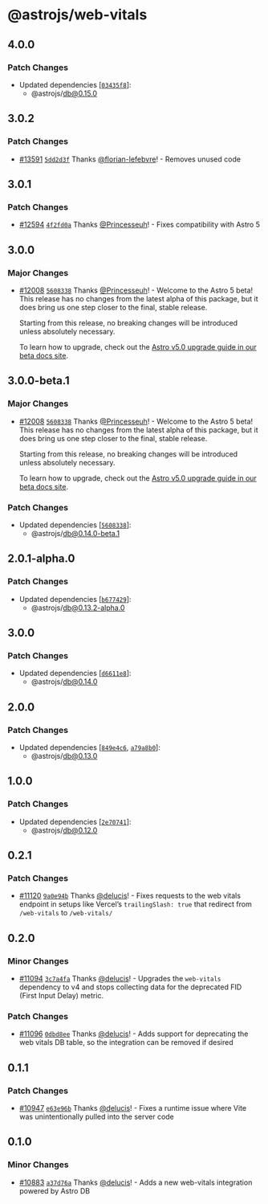 # @astrojs/web-vitals

## 4.0.0

### Patch Changes

- Updated dependencies [[`03435f8`](https://github.com/withastro/astro/commit/03435f8269b91ce8973bc8ded8e8071481d39dda)]:
  - @astrojs/db@0.15.0

## 3.0.2

### Patch Changes

- [#13591](https://github.com/withastro/astro/pull/13591) [`5dd2d3f`](https://github.com/withastro/astro/commit/5dd2d3fde8a138ed611dedf39ffa5dfeeed315f8) Thanks [@florian-lefebvre](https://github.com/florian-lefebvre)! - Removes unused code

## 3.0.1

### Patch Changes

- [#12594](https://github.com/withastro/astro/pull/12594) [`4f2fd0a`](https://github.com/withastro/astro/commit/4f2fd0a0d67a748af8b611b9afc7d4c789f7c8cc) Thanks [@Princesseuh](https://github.com/Princesseuh)! - Fixes compatibility with Astro 5

## 3.0.0

### Major Changes

- [#12008](https://github.com/withastro/astro/pull/12008) [`5608338`](https://github.com/withastro/astro/commit/560833843c6d3ce2b6c6c473ec4ae70e744bf255) Thanks [@Princesseuh](https://github.com/Princesseuh)! - Welcome to the Astro 5 beta! This release has no changes from the latest alpha of this package, but it does bring us one step closer to the final, stable release.

  Starting from this release, no breaking changes will be introduced unless absolutely necessary.

  To learn how to upgrade, check out the [Astro v5.0 upgrade guide in our beta docs site](https://5-0-0-beta.docs.astro.build/en/guides/upgrade-to/v5/).

## 3.0.0-beta.1

### Major Changes

- [#12008](https://github.com/withastro/astro/pull/12008) [`5608338`](https://github.com/withastro/astro/commit/560833843c6d3ce2b6c6c473ec4ae70e744bf255) Thanks [@Princesseuh](https://github.com/Princesseuh)! - Welcome to the Astro 5 beta! This release has no changes from the latest alpha of this package, but it does bring us one step closer to the final, stable release.

  Starting from this release, no breaking changes will be introduced unless absolutely necessary.

  To learn how to upgrade, check out the [Astro v5.0 upgrade guide in our beta docs site](https://5-0-0-beta.docs.astro.build/en/guides/upgrade-to/v5/).

### Patch Changes

- Updated dependencies [[`5608338`](https://github.com/withastro/astro/commit/560833843c6d3ce2b6c6c473ec4ae70e744bf255)]:
  - @astrojs/db@0.14.0-beta.1

## 2.0.1-alpha.0

### Patch Changes

- Updated dependencies [[`b677429`](https://github.com/withastro/astro/commit/b67742961a384c10e5cd04cf5b02d0f014ea7362)]:
  - @astrojs/db@0.13.2-alpha.0

## 3.0.0

### Patch Changes

- Updated dependencies [[`d6611e8`](https://github.com/withastro/astro/commit/d6611e8bb05e7d913aeb5e59e90906b8b919d48e)]:
  - @astrojs/db@0.14.0

## 2.0.0

### Patch Changes

- Updated dependencies [[`849e4c6`](https://github.com/withastro/astro/commit/849e4c6c23e61f7fa59f583419048b998bef2475), [`a79a8b0`](https://github.com/withastro/astro/commit/a79a8b0230b06ed32ce1802f2a5f84a6cf92dbe7)]:
  - @astrojs/db@0.13.0

## 1.0.0

### Patch Changes

- Updated dependencies [[`2e70741`](https://github.com/withastro/astro/commit/2e70741362afc1e7d03c8b2a9d8edb8466dfe9c3)]:
  - @astrojs/db@0.12.0

## 0.2.1

### Patch Changes

- [#11120](https://github.com/withastro/astro/pull/11120) [`9a0e94b`](https://github.com/withastro/astro/commit/9a0e94b2e6bc41b370d8a0518004c6f3cb1b833e) Thanks [@delucis](https://github.com/delucis)! - Fixes requests to the web vitals endpoint in setups like Vercel’s `trailingSlash: true` that redirect from `/web-vitals` to `/web-vitals/`

## 0.2.0

### Minor Changes

- [#11094](https://github.com/withastro/astro/pull/11094) [`3c7a4fa`](https://github.com/withastro/astro/commit/3c7a4fabea5ebb0e8f79742731415136ae3da9a6) Thanks [@delucis](https://github.com/delucis)! - Upgrades the `web-vitals` dependency to v4 and stops collecting data for the deprecated FID (First Input Delay) metric.

### Patch Changes

- [#11096](https://github.com/withastro/astro/pull/11096) [`0dbd8ee`](https://github.com/withastro/astro/commit/0dbd8eeb77065f3ed03f481c8042f2896a5448c4) Thanks [@delucis](https://github.com/delucis)! - Adds support for deprecating the web vitals DB table, so the integration can be removed if desired

## 0.1.1

### Patch Changes

- [#10947](https://github.com/withastro/astro/pull/10947) [`e63e96b`](https://github.com/withastro/astro/commit/e63e96bf32bce270926da6e65c9a331cf9e462d4) Thanks [@delucis](https://github.com/delucis)! - Fixes a runtime issue where Vite was unintentionally pulled into the server code

## 0.1.0

### Minor Changes

- [#10883](https://github.com/withastro/astro/pull/10883) [`a37d76a`](https://github.com/withastro/astro/commit/a37d76a42ac00697be3acd575f3f7163129ea75c) Thanks [@delucis](https://github.com/delucis)! - Adds a new web-vitals integration powered by Astro DB
